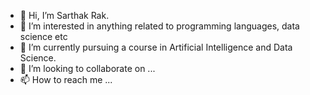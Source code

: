 - 👋 Hi, I’m Sarthak Rak.
- 👀 I’m interested in anything related to programming languages, data science etc
- 🌱 I’m currently pursuing a course in Artificial Intelligence and Data Science.
- 💞️ I’m looking to collaborate on ...
- 📫 How to reach me ...

<!---
Sarthak25123/Sarthak25123 is a ✨ special ✨ repository because its `README.md` (this file) appears on your GitHub profile.
You can click the Preview link to take a look at your changes.
--->
